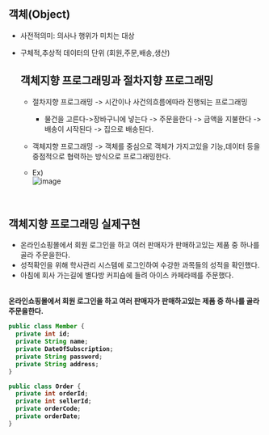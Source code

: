 ## 객체(Object)
- 사전적의미: 의사나 행위가 미치는 대상
- 구체적,추상적 데이터의 단위 (회원,주문,배송,생산)

  ## 객체지향 프로그래밍과 절차지향 프로그래밍
  - 절차지향 프로그래밍 -> 시간이나 사건의흐름에따라 진행되는 프로그래밍
    - 물건을 고른다->장바구니에 넣는다 -> 주문을한다 -> 금액을 지불한다 -> 배송이 시작된다 -> 집으로 배송된다.
  - 객체지향 프로그래밍 -> 객체를 중심으로 객체가 가지고있을 기능,데이터 등을 중점적으로 협력하는 방식으로 프로그래밍한다.

  - Ex) <br>
  ![image](https://github.com/GukSense/Java-Study/assets/101082667/dfb93d70-13c6-45a8-8eee-6352ed6f9c3d)
  <br>

  
## 객체지향 프로그래밍 실제구현
- 온라인쇼핑몰에서 회원 로그인을 하고 여러 판매자가 판매하고있는 제품 중 하나를 골라 주문을한다.
- 성적확인을 위해 학사관리 시스템에 로그인하여 수강한 과목들의 성적을 확인했다.
- 아침에 회사 가는길에 별다방 커피숍에 들려 아이스 카페라떼를 주문했다.

<br><b>온라인쇼핑몰에서 회원 로그인을 하고 여러 판매자가 판매하고있는 제품 중 하나를 골라 주문을한다.<br>

  ```java
  public class Member {
    private int id;
    private String name;
    private DateOfSubscription;
    private String password;
    private String address;
  }
  ```
  ```java
  public class Order {
    private int orderId;
    private int sellerId;
    private orderCode;
    private orderDate;
  }
  ```
